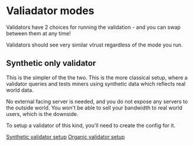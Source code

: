 

# Valiadator modes
Validators have 2 choices for running the validation - and you can swap between them at any time!

Validators should see very similar vtrust regardless of the mode you run.

## Synthetic only validator
This is the simpler of the the two. This is the more classical setup, where a validator queries and tests miners using synthetic data which reflects real world data.

No external facing server is needed, and you do not expose any servers to the outside world. You won't be able to sell your bandwidth to real world users, which is the downside.

To setup a validator of this kind, you'll need to create the config for it.

[Synthetic validator setup](synthetic_validator.md)
[Organic validator setup](organic_validator.md)
